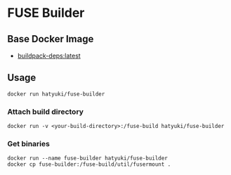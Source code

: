 # FUSE Builder

## Base Docker Image
- [buildpack-deps:latest](https://hub.docker.com/_/buildpack-deps/)


## Usage

    docker run hatyuki/fuse-builder


### Attach build directory

    docker run -v <your-build-directory>:/fuse-build hatyuki/fuse-builder

### Get binaries

    docker run --name fuse-builder hatyuki/fuse-builder
    docker cp fuse-builder:/fuse-build/util/fusermount .
